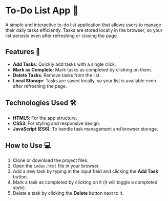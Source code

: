 # To-Do List App 📝

A simple and interactive to-do list application that allows users to manage their daily tasks efficiently. Tasks are stored locally in the browser, so your list persists even after refreshing or closing the page.

## Features 🚀
- **Add Tasks**: Quickly add tasks with a single click.
- **Mark as Complete**: Mark tasks as completed by clicking on them.
- **Delete Tasks**: Remove tasks from the list.
- **Local Storage**: Tasks are saved locally, so your list is available even after refreshing the page.

## Technologies Used 🛠️
- **HTML5**: For the app structure.
- **CSS3**: For styling and responsive design.
- **JavaScript (ES6)**: To handle task management and browser storage.

## How to Use 💻
1. Clone or download the project files.
2. Open the `index.html` file in your browser.
3. Add a new task by typing in the input field and clicking the **Add Task** button.
4. Mark a task as completed by clicking on it (it will toggle a completed style).
5. Delete a task by clicking the **Delete** button next to it.
